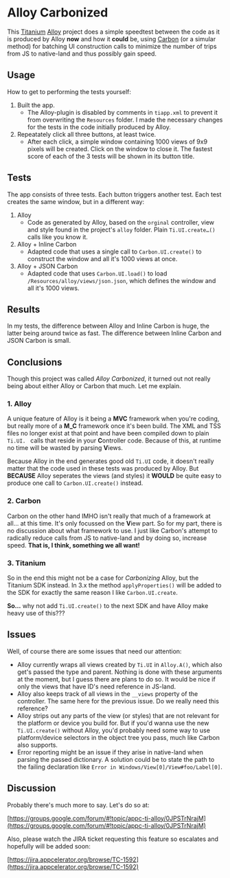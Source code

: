 # Alloy Carbonized
This [Titanium](http://appcelerator.com) [Alloy](http://projects.appcelerator.com/alloy/docs/Alloy-bootstrap/index.html) project does a simple speedtest between the code as it is produced by Alloy **now** and how it **could** be, using [Carbon](http://carbon.appersonlabs.com/) (or a simular method) for batching UI construction calls to minimize the number of trips from JS to native-land and thus possibly gain speed.

## Usage
How to get to performing the tests yourself:

1. Built the app.
   * The Alloy-plugin is disabled by comments in `tiapp.xml` to prevent it from overwriting the `Resources` folder. I made the necessary changes for the tests in the code initially produced by Alloy.
2. Repeatately click all three buttons, at least twice.
   * After each click, a simple window containing 1000 views of 9x9 pixels will be created. Click on the window to close it. The fastest score of each of the 3 tests will be shown in its button title.

## Tests
The app consists of three tests. Each button triggers another test. Each test creates the same window, but in a different way:

1. Alloy
   * Code as generated by Alloy, based on the `orginal` controller, view and style found in the project's `alloy` folder. Plain `Ti.UI.create…()` calls like you know it.
2. Alloy + Inline Carbon
   * Adapted code that uses a single call to `Carbon.UI.create()` to construct the window and all it's 1000 views at once.
3. Alloy + JSON Carbon
   * Adapted code that uses `Carbon.UI.load()` to load `/Resources/alloy/views/json.json`, which defines the window and all it's 1000 views.

## Results
In my tests, the difference between Alloy and Inline Carbon is huge, the latter being around twice as fast. The difference between Inline Carbon and JSON Carbon is small.

## Conclusions
Though this project was called *Alloy Carbonized*, it turned out not really being about either Alloy or Carbon that much. Let me explain.

### 1. Alloy
A unique feature of Alloy is it being a **MVC** framework when you're coding, but really more of a **M_C** framework once it's been build. The XML and TSS files no longer exist at that point and have been compiled down to plain `Ti.UI. ` calls that reside in your **C**ontroller code. Because of this, at runtime no time will be wasted by parsing **V**iews.

Because Alloy in the end generates good old `Ti.UI` code, it doesn't really matter that the code used in these tests was produced by Alloy. But **BECAUSE** Alloy seperates the views (and styles) it **WOULD** be quite easy to produce one call to `Carbon.UI.create()` instead.

### 2. Carbon
Carbon on the other hand IMHO isn't really that much of a framework at all… at this time. It's only focussed on the **V**iew part. So for my part, there is no discussion about what framework to use. I just like Carbon's attempt to radically reduce calls from JS to native-land and by doing so, increase speed. **That is, I think, something we all want!**

### 3. Titanium
So in the end this might not be a case for *Carbonizing* Alloy, but the Titanium SDK instead. In 3.x the method `applyProperties()` will be added to the SDK for exactly the same reason I like `Carbon.UI.create`.

**So…** why not add `Ti.UI.create()` to the next SDK and have Alloy make heavy use of this???

## Issues
Well, of course there are some issues that need our attention:

* Alloy currently wraps all views created by `Ti.UI` in `Alloy.A()`, which also get's passed the type and parent. Nothing is done with these arguments at the moment, but I guess there are plans to do so. It would be nice if only the views that have ID's need reference in JS-land.
* Alloy also keeps track of all views in the `__views` property of the controller. The same here for the previous issue. Do we really need this reference?
* Alloy strips out any parts of the view (or styles) that are not relevant for the platform or device you build for. But if you'd wanna use the new `Ti.UI.create()` without Alloy, you'd probably need some way to use platform/device selectors in the object tree you pass, much like Carbon also supports.
* Error reporting might be an issue if they arise in native-land when parsing the passed dictionary. A solution could be to state the path to the failing declaration like `Error in Windows/View[0]/View#foo/Label[0]`.

## Discussion
Probably there's much more to say. Let's do so at:

[https://groups.google.com/forum/#!topic/appc-ti-alloy/0JPSTrNrajM](https://groups.google.com/forum/#!topic/appc-ti-alloy/0JPSTrNrajM)

Also, please watch the JIRA ticket requesting this feature so escalates and hopefully will be added soon:

[https://jira.appcelerator.org/browse/TC-1592](https://jira.appcelerator.org/browse/TC-1592)